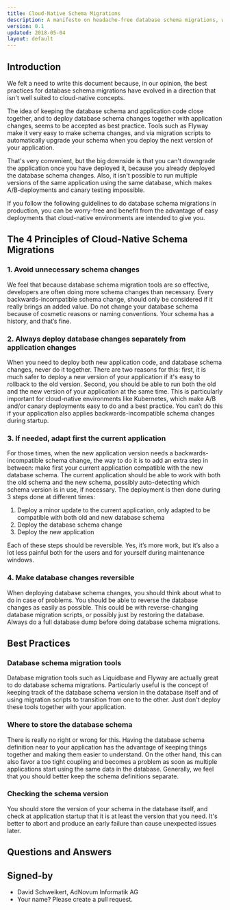 ```yaml
---
title: Cloud-Native Schema Migrations
description: A manifesto on headache-free database schema migrations, working well for cloud-native environments and continuous deployment.
version: 0.1
updated: 2018-05-04
layout: default
---
```


## Introduction

We felt a need to write this document because, in our opinion, the best practices for database schema migrations have evolved in a direction that isn't well suited to cloud-native concepts.

The idea of keeping the database schema and application code close together, and to deploy database schema changes together with application changes, seems to be accepted as best practice. Tools such as Flyway make it very easy to make schema changes, and via migration scripts to automatically upgrade your schema when you deploy the next version of your application.

That's very convenient, but the big downside is that you can't downgrade the application once you have deployed it, because you already deployed the database schema changes. Also, it isn't possible to run multiple versions of the same application using the same database, which makes A/B-deployments and canary testing impossible.

If you follow the following guidelines to do database schema migrations in production, you can be worry-free and benefit from the advantage of easy deployments that cloud-native environments are intended to give you. 

## The 4 Principles of Cloud-Native Schema Migrations

### 1. Avoid unnecessary schema changes

We feel that because database schema migration tools are so effective, developers are often doing more schema changes than necessary. Every backwards-incompatible schema change, should only be considered if it really brings an added value. Do not change your database schema because of cosmetic reasons or naming conventions. Your schema has a history, and that’s fine.

### 2. Always deploy database changes separately from application changes

When you need to deploy both new application code, and database schema changes, never do it together. There are two reasons for this: first, it is much safer to deploy a new version of your application if it's easy to rollback to the old version. Second, you should be able to run both the old and the new version of your application at the same time. This is particularly important for cloud-native environments like Kubernetes, which make A/B and/or canary deployments easy to do and a best practice. You can’t do this if your application also applies backwards-incompatible schema changes during startup.  

### 3. If needed, adapt first the current application

For those times, when the new application version needs a backwards-incompatible schema change, the way to do it is to add an extra step in between: make first your current application compatible with the new database schema. The current application should be able to work with both the old schema and the new schema, possibly auto-detecting which schema version is in use, if necessary. The deployment is then done during 3 steps done at different times:

1. Deploy a minor update to the current application, only adapted to be compatible with both old and new database schema
2. Deploy the database schema change
3. Deploy the new application

Each of these steps should be reversible. Yes, it’s more work, but it’s also a lot less painful both for the users and for yourself during maintenance windows.

### 4. Make database changes reversible

When deploying database schema changes, you should think about what to do in case of problems. You should be able to reverse the database changes as easily as possible. This could be with reverse-changing database migration scripts, or possibly just by restoring the database. Always do a full database dump before doing database schema migrations. 

## Best Practices

### Database schema migration tools

Database migration tools such as Liquidbase and Flyway are actually great to do database schema migrations. Particularly useful is the concept of keeping track of the database schema version in the database itself and of using migration scripts to transition from one to the other. Just don't deploy these tools together with your application.

### Where to store the database schema

There is really no right or wrong for this. Having the database schema definition near to your application has the advantage of keeping things together and making them easier to understand. On the other hand, this can also favor a too tight coupling and becomes a problem as soon as multiple applications start using the same data in the database. Generally, we feel that you should better keep the schema definitions separate.

### Checking the schema version

You should store the version of your schema in the database itself, and check at application startup that it is at least the version that you need. It's better to abort and produce an early failure than cause unexpected issues later.

## Questions and Answers

## Signed-by

- David Schweikert, AdNovum Informatik AG
- Your name? Please create a pull request.
